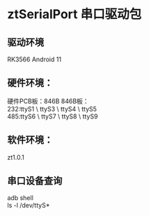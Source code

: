 ﻿# ztSerialPort 串口驱动包
## 驱动环境
  RK3566 Android 11
## 硬件环境：
  硬件PCB板：846B
  846B板：  
        232:ttyS1 \ ttyS3 \ ttyS4 \ ttyS5  
        485:ttyS6 \ ttyS7 \ ttyS8 \ ttyS9
## 软件环境：
  zt1.0.1

## 串口设备查询
 adb shell  
 ls -l /dev/ttyS*
